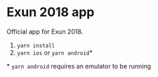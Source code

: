 # Exun 2018 app
Official app for Exun 2018.

1. `yarn install`
2. `yarn ios` or `yarn android`*

\* `yarn android` requires an emulator to be running